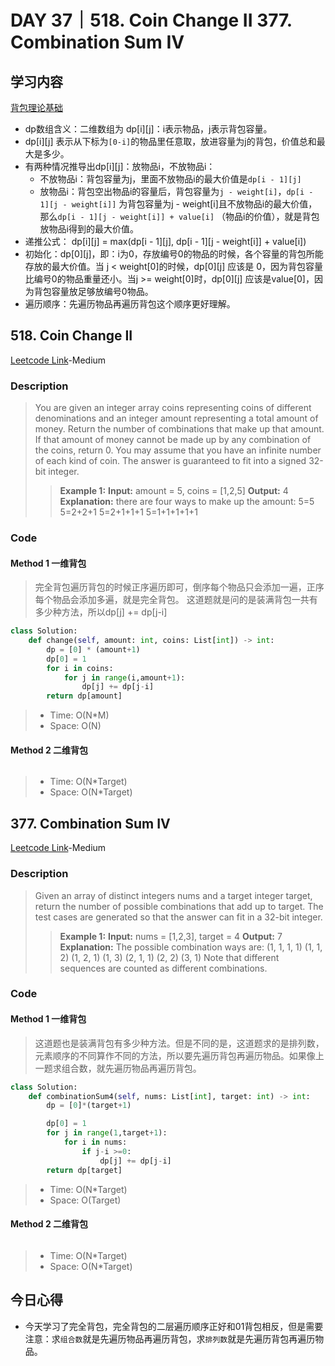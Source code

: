 # DAY 37｜518. Coin Change II 377. Combination Sum IV
## 学习内容
[背包理论基础](https://programmercarl.com/%E8%83%8C%E5%8C%85%E7%90%86%E8%AE%BA%E5%9F%BA%E7%A1%8001%E8%83%8C%E5%8C%85-1.html)
- dp数组含义：二维数组为 dp[i][j]：i表示物品，j表示背包容量。
- dp[i][j] 表示从下标为`[0-i]`的物品里任意取，放进容量为j的背包，价值总和最大是多少。
- 有两种情况推导出dp[i][j]：放物品i，不放物品i：
  - 不放物品i：背包容量为j，里面不放物品i的最大价值是`dp[i - 1][j]`
  - 放物品i：背包空出物品i的容量后，背包容量为`j - weight[i]`，`dp[i - 1][j - weight[i]]` 为背包容量为j - weight[i]且不放物品i的最大价值，那么`dp[i - 1][j - weight[i]] + value[i]` （物品i的价值），就是背包放物品i得到的最大价值。
- 递推公式： dp[i][j] = max(dp[i - 1][j], dp[i - 1][j - weight[i]] + value[i])
- 初始化：dp[0][j]，即：i为0，存放编号0的物品的时候，各个容量的背包所能存放的最大价值。当 j < weight[0]的时候，dp[0][j] 应该是 0，因为背包容量比编号0的物品重量还小。当j >= weight[0]时，dp[0][j] 应该是value[0]，因为背包容量放足够放编号0物品。
- 遍历顺序：先遍历物品再遍历背包这个顺序更好理解。
## 518. Coin Change II
[Leetcode Link](https://leetcode.cn/problems/coin-change-ii/description/)-Medium
### Description
>You are given an integer array coins representing coins of different denominations and an integer amount representing a total amount of money.
>Return the number of combinations that make up that amount. If that amount of money cannot be made up by any combination of the coins, return 0.
>You may assume that you have an infinite number of each kind of coin. The answer is guaranteed to fit into a signed 32-bit integer.
>>**Example 1:**
>>**Input:**
>>amount = 5, coins = [1,2,5]
>>**Output:**
>>4
>>**Explanation:**
>>there are four ways to make up the amount: 5=5 5=2+2+1 5=2+1+1+1 5=1+1+1+1+1
### Code
#### Method 1 一维背包
>完全背包遍历背包的时候正序遍历即可，倒序每个物品只会添加一遍，正序每个物品会添加多遍，就是完全背包。
>这道题就是问的是装满背包一共有多少种方法，所以dp[j] += dp[j-i]
```python
class Solution:
    def change(self, amount: int, coins: List[int]) -> int:
        dp = [0] * (amount+1)
        dp[0] = 1
        for i in coins:
            for j in range(i,amount+1):
                dp[j] += dp[j-i]
        return dp[amount]
```
> - Time: O(N*M)
> - Space: O(N)
#### Method 2 二维背包
```python

```
> - Time: O(N*Target)
> - Space: O(N*Target)
## 377. Combination Sum IV
[Leetcode Link](https://leetcode.cn/problems/combination-sum-iv/description/)-Medium
### Description
>Given an array of distinct integers nums and a target integer target, return the number of possible combinations that add up to target.
>The test cases are generated so that the answer can fit in a 32-bit integer.
>>**Example 1:**
>>**Input:**
>>nums = [1,2,3], target = 4
>>**Output:**
>>7
>>**Explanation:**
>>The possible combination ways are: (1, 1, 1, 1) (1, 1, 2) (1, 2, 1) (1, 3) (2, 1, 1) (2, 2) (3, 1) Note that different sequences are counted as different combinations.
### Code
#### Method 1 一维背包
> 这道题也是装满背包有多少种方法。但是不同的是，这道题求的是排列数，元素顺序的不同算作不同的方法，所以要先遍历背包再遍历物品。如果像上一题求组合数，就先遍历物品再遍历背包。
```python
class Solution:
    def combinationSum4(self, nums: List[int], target: int) -> int:
        dp = [0]*(target+1)

        dp[0] = 1
        for j in range(1,target+1):
            for i in nums:
                if j-i >=0:
                    dp[j] += dp[j-i]
        return dp[target]
```
> - Time: O(N*Target)
> - Space: O(Target)
#### Method 2 二维背包
```python

```
> - Time: O(N*Target)
> - Space: O(N*Target)
## 今日心得
- 今天学习了完全背包，完全背包的二层遍历顺序正好和01背包相反，但是需要注意：求`组合数`就是先遍历物品再遍历背包，求`排列数`就是先遍历背包再遍历物品。
